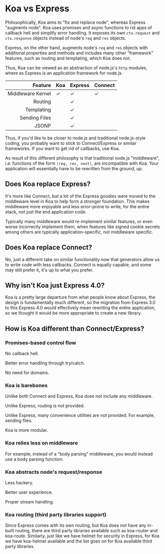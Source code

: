 # Koa vs Express

Philosophically, Koa aims to "fix and replace node", whereas Express "augments node".
Koa uses promises and async functions to rid apps of callback hell and simplify error handling.
It exposes its own `ctx.request` and `ctx.response` objects instead of node's `req` and `res` objects.

Express, on the other hand, augments node's `req` and `res` objects with additional properties and methods
and includes many other "framework" features, such as routing and templating, which Koa does not.

Thus, Koa can be viewed as an abstraction of node.js's `http` modules, where as Express is an application framework for
node.js.

| Feature           | Koa | Express | Connect |
|------------------:|-----|---------|---------|
| Middleware Kernel | ✓   | ✓       | ✓       |
| Routing           |     | ✓       |         |
| Templating        |     | ✓       |         |
| Sending Files     |     | ✓       |         |
| JSONP             |     | ✓       |         |

Thus, if you'd like to be closer to node.js and traditional node.js-style coding, you probably want to stick to
Connect/Express or similar frameworks.
If you want to get rid of callbacks, use Koa.

As result of this different philosophy is that traditional node.js "middleware", i.e. functions of the
form `(req, res, next)`, are incompatible with Koa. Your application will essentially have to be rewritten from the
ground, up.

## Does Koa replace Express?

It's more like Connect, but a lot of the Express goodies
were moved to the middleware level in Koa to help form
a stronger foundation. This makes middleware more enjoyable
and less error-prone to write, for the entire stack, not
just the end application code.

Typically many middleware would
re-implement similar features, or even worse incorrectly implement them,
when features like signed cookie secrets among others are typically application-specific,
not middleware specific.

## Does Koa replace Connect?

No, just a different take on similar functionality
now that generators allow us to write code with less
callbacks. Connect is equally capable, and some may still prefer it,
it's up to what you prefer.

## Why isn't Koa just Express 4.0?

Koa is a pretty large departure from what people know about Express,
the design is fundamentally much different, so the migration from
Express 3.0 to this Express 4.0 would effectively mean rewriting
the entire application, so we thought it would be more appropriate
to create a new library.

## How is Koa different than Connect/Express?

### Promises-based control flow

No callback hell.

Better error handling through try/catch.

No need for domains.

### Koa is barebones

Unlike both Connect and Express, Koa does not include any middleware.

Unlike Express, routing is not provided.

Unlike Express, many convenience utilities are not provided. For example, sending files.

Koa is more modular.

### Koa relies less on middleware

For example, instead of a "body parsing" middleware, you would instead use a body parsing function.

### Koa abstracts node's request/response

Less hackery.

Better user experience.

Proper stream handling.

### Koa routing (third party libraries support)

Since Express comes with its own routing, but Koa does not have
any in-built routing, there are third party libraries available such as
koa-router and koa-route.
Similarly, just like we have helmet for security in Express, for Koa
we have koa-helmet available and the list goes on for Koa available third
party libraries.
